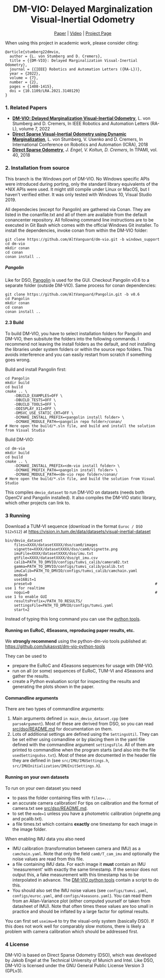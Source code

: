 <h1 align="center">DM-VIO: Delayed Marginalization<br/> Visual-Inertial Odometry </h1>

<p align="center">
<a href="https://vision.in.tum.de/_media/research/vslam/dm-vio/dm-vio.pdf">Paper</a> | <a href="https://youtu.be/7iep3BvcJPU">Video</a> | <a href="http://vision.in.tum.de/dm-vio">Project Page</a>
</p>

When using this project in academic work, please consider citing:

    @article{stumberg22dmvio,
      author = {L. von Stumberg and D. Cremers},
      title = {{DM-VIO}: Delayed Marginalization Visual-Inertial Odometry},
      journal = {{IEEE} Robotics and Automation Letters ({RA-L})},
      year = {2022},
      volume = {7},
      number = {2},
      pages = {1408-1415},
      doi = {10.1109/LRA.2021.3140129}
    }

### 1. Related Papers
* **[DM-VIO: Delayed Marginalization Visual-Inertial Odometry](https://vision.in.tum.de/dm-vio)**, L. von Stumberg and D. Cremers, In IEEE Robotics and Automation Letters (RA-L), volume 7, 2022
* **[Direct Sparse Visual-Inertial Odometry using Dynamic Marginalization](https://vision.in.tum.de/vi-dso)**, L. von Stumberg, V. Usenko and D. Cremers, In International Conference on Robotics and Automation (ICRA), 2018
* **[Direct Sparse Odometry](https://vision.in.tum.de/dso)**, *J. Engel, V. Koltun, D. Cremers*, In  TPAMI, vol. 40, 2018

### 2. Installation from source
This branch is the Windows port of DM-VIO. No Windows specific APIs were introduced during porting, only the standard library equivalents of the \*NIX APIs were used. It might still compile under Linux or MacOS, but I haven't verified either. It was only tested with Windows 10, Visual Studio 2019.

All dependecies (except for Pangolin) are gathered via Conan. They are listed in the conanfile.txt and all of them are available from the default conancenter repository. All following command line instructions are to be executed in Git Bash which comes with the official Windows Git installer. To install the dependencies, invoke conan from within the DM-VIO folder:

	git clone https://github.com/AltVanguard/dm-vio.git -b windows_support
	cd dm-vio
	mkdir conan
	cd conan
	conan install ..

##### Pangolin
Like for DSO, [Pangolin](https://github.com/stevenlovegrove/Pangolin) is used for the GUI. Checkout Pangolin v0.6 to a separate folder (outside DM-VIO). Same process for conan dependencies:

	git clone https://github.com/AltVanguard/Pangolin.git -b v0.6
	cd Pangolin
	mkdir conan
	cd conan
	conan install ..

#### 2.3 Build
To build DM-VIO, you have to select installation folders for Pangolin and DM-VIO, then subsitute the folders into the following commands. I recommend not leaving the install folders as the default, and not installing the libraries under system folders or within the source repo folders. This avoids interference and you can easily restart from scratch if something goes wrong.

Build and install Pangolin first:

	cd Pangolin
    mkdir build
    cd build
    cmake .. \
		-DBUILD_EXAMPLES=OFF \
		-DBUILD_TESTS=OFF \
		-DBUILD_TOOLS=OFF \
		-DDISPLAY_X11=OFF \
		-DMSVC_USE_STATIC_CRT=OFF \
		-DCMAKE_INSTALL_PREFIX=<pangolin install folder> \
		-DCMAKE_MODULE_PATH=<pangolin repo folder>/conan/
    # Here open the build/*.sln file, and build and install the solution from Visual Studio
	
Build DM-VIO:

    cd dm-vio
    mkdir build
    cd build
    cmake .. \
		-DCMAKE_INSTALL_PREFIX=<dm-vio install folder> \
		-DCMAKE_PREFIX_PATH=<pangolin install folder> \
		-DCMAKE_MODULE_PATH=<dm-vio repo folder>/conan/
    # Here open the build/*.sln file, and build the solution from Visual Studio

This compiles `dmvio_dataset` to run DM-VIO on datasets (needs both OpenCV and Pangolin installed).
It also compiles the DM-VIO static library, which other projects can link to.

### 3 Running
Download a TUM-VI sequence (download in the format `Euroc / DSO 512x512`) at https://vision.in.tum.de/data/datasets/visual-inertial-dataset

    bin/dmvio_dataset
        files=XXXX/datasetXXXX/dso/cam0/images              
        vignette=XXXX/datasetXXXX/dso/cam0/vignette.png
        imuFile=XXXX/datasetXXXX/dso/imu.txt
        gtFile=XXXX/datasetXXXX/dso/gt_imu.csv
        calib=PATH_TO_DMVIO/configs/tumvi_calib/camera02.txt
        gamma=PATH_TO_DMVIO/configs/tumvi_calib/pcalib.txt
        imuCalib=PATH_TO_DMVIO/configs/tumvi_calib/camchain.yaml
        mode=0
        use16Bit=1
        preset=0                                                        # use 1 for realtime
        nogui=0                                                         # use 1 to enable GUI
        resultsPrefix=/PATH_TO_RESULTS/
        settingsFile=PATH_TO_DMVIO/configs/tumvi.yaml
        start=2                                                         

Instead of typing this long command you can use the [python tools](https://github.com/lukasvst/dm-vio-python-tools).

#### Running on EuRoC, 4Seasons, reproducing paper results, etc.
We **strongly recommend** using the python-dm-vio tools published at: https://github.com/lukasvst/dm-vio-python-tools

They can be used to
* prepare the EuRoC and 4Seasons sequences for usage with DM-VIO.
* run on all (or some) sequences of EuRoC, TUM-VI and 4Seasons and gather the results.
* create a Python evaluation script for inspecting the results and generating the plots shown in the paper.

#### Commandline arguments
There are two types of commandline arguments:
1. Main arguments defined `in main_dmvio_dataset.cpp` (see `parseArgument`). Most of these are derived from 
DSO, so you can read [src/dso/README.md](src/dso/README.md) for documentation on them. 
2. Lots of additional settings are defined using the `SettingsUtil`. They can be set either using comandline
or by placing them in the yaml file defined with the commandline argument `settingsFile`.
All of them are printed to commandline when the program starts (and also into the file `usedSettingsdso.txt`).
Most of these are documented in the header file they are defined in 
(see `src/IMU/IMUSettings.h`, `src/IMUInitialization/IMUInitSettings.h`).

#### Running on your own datasets
To run on your own dataset you need
* to pass the folder containing files with `files=...`
* an accurate camera calibration! For tips on calibration and the format of camera.txt see 
[src/dso/README.md](src/dso/README.md).
* to set the `mode=1` unless you have a photometric calibration (vignette.png and pcalib.txt).
* a file times.txt which contains **exactly** one timestamp for each image in the image folder.

When enabling IMU data you also need

* IMU calibration (transformation between camera and IMU) as a `camchain.yaml`. Note that only the field `cam0/T_cam_imu`
and optionally the noise values are read from this file.
* a file containing IMU data. For each image it **must** contain an IMU 'measurement' with exactly the same timestamp. 
If the sensor does not output this, a fake measurement with this timestamp has to be interpolated in advance.
    The [DM-VIO python tools](https://github.com/lukasvst/dm-vio-python-tools) contain a script to do this.
* You should also set the IMU noise values (see `configs/tumvi.yaml`, `configs/euroc.yaml`, and `configs/4seasons.yaml`).
You can read them from an Allan-Variance plot (either computed yourself or taken from datasheet of IMU). 
Note that often times these values are too small in practice and should be inflated by a large factor for optimal results.

You can first set `useimu=0` to try the visual-only system (basically DSO). If this does not work well for 
comparably slow motions, there is likely a problem with camera calibration which should be addressed first.


### 4 License
DM-VIO is based on Direct Sparse Odometry (DSO), which was developed by Jakob Engel 
at the Technical University of Munich and Intel.
Like DSO, DM-VIO is licensed under the GNU General Public License
Version 3 (GPLv3).
